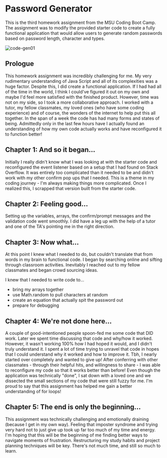 # Password Generator
This is the third homework assignment from the MSU Coding Boot Camp. The assignment was to modify the provided starter code to create a fully functional application that would allow users to generate random passwords based on password length, character and types.

![code-gen01](https://user-images.githubusercontent.com/76264693/107863335-9ce28880-6e21-11eb-87d4-60b35a688b6f.jpg)

## Prologue
This homework assignment was incredibly challenging for me. My very rudimentary understanding of Java Script and all of its complexities was a huge factor. Despite this, I did create a functional application. If I had had all of the time in the world, I think I could've figured it out on my own and maybe I'd feel more satisfied with the finished product. However, time was not on my side, so I took a more collaborative approach. I worked with a tutor, my fellow classmates, my loved ones (who have some coding experience) and of course, the wonders of the internet to help put this all together. In the span of a week the code has had many forms and states of being. Admittedly only in the last few hours have I actually found an understanding of how my own code actually works and have reconfigured it to function better!

## Chapter 1: And so it began...
Initially I really didn't know what I was looking at with the starter code and reconfigured the event listener based on a setup that I had found on Stack Overflow. It was entirely too complicated than it needed to be and didn't work with my other confirm pop ups that I needed. This is a theme in my coding journey - I'm always making things more complicated. Once I realized this, I scrapped that version built from the starter code.

## Chapter 2: Feeling good...
Setting up the variables, arrays, the confirm/prompt messages and the validation code went smoothly. I did have a leg up with the help of a tutor and one of the TA's pointing me in the right direction.

## Chapter 3: Now what...
At this point I knew what I needed to do, but couldn't translate that from words in my brain to functional code. I began by searching online and sifting through classroom activities. Inevitably I reached out to my fellow classmates and began crowd sourcing ideas. 

I knew that I needed to write code to...
* bring my arrays together
* use Math.random to pull characters at random
* create an equation that actually spit the password out
* prepare for debugging

## Chapter 4: We're not done here...
A couple of good-intentioned people spoon-fed me some code that DID work. Later we spent time discussing that code and why/how it worked. However, it wasn't working 100% how I had hoped it would, and I didn't truly understand it. I spent a lot of time trying to unravel that code in hopes that I could understand why it worked and how to improve it. Tbh, I nearly started over completely and wanted to give up! After conferring with other classmates - through their helpful hits, and willingness to share - I was able to reconfigure my code so that it works better than before! Even though the application was technically "done", I sat down with a loved one and we dissected the small sections of my code that were still fuzzy for me. I'm proud to say that this assignment has helped me gain a better understanding of for loops!

## Chapter 5: The end is only the beginning...
This assignment was technically challenging and emotionally draining (because I get in my own way). Feeling that imposter syndrome and trying very hard not to just give up took up far too much of my time and energy. I'm hoping that this will be the beginning of me finding better ways to navigate moments of frustration. Restructuring my study habits and project planning techniques will be key. There's not much time, and still so much to learn.